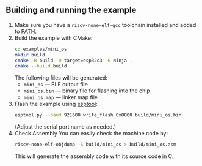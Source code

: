 ## Building and running the example

1. Make sure you have a `riscv-none-elf-gcc` toolchain installed and added to PATH.
2. Build the example with CMake:
   ```bash
   cd examples/mini_os
   mkdir build
   cmake -B build -D target=esp32c3 -G Ninja .
   cmake --build build
   ```
   The following files will be generated:
   - `mini_os` — ELF output file
   - `mini_os.bin` — binary file for flashing into the chip
   - `mini_os.map` — linker map file
3. Flash the example using [esptool](https://pypi.org/project/esptool/):
   ```bash
   esptool.py --baud 921600 write_flash 0x0000 build/mini_os.bin
   ```
   (Adjust the serial port name as needed.)
4. Check Assembly
   You can easily check the machine code by:
   ```bash
   riscv-none-elf-objdump -S build/mini_os > build/mini_os.asm
   ```
   This will generate the assembly code with its source code in C.
